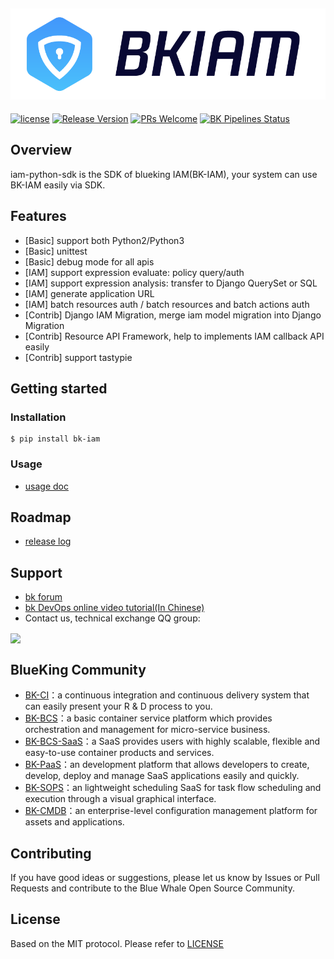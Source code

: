 ![](docs/resource/img/bk_iam_en.png)
---

[![license](https://img.shields.io/badge/license-MIT-brightgreen.svg?style=flat)](https://github.com/TencentBlueKing/iam-python-sdk/blob/master/LICENSE.txt) [![Release Version](https://img.shields.io/badge/release-1.3.6-brightgreen.svg)](https://github.com/TencentBlueKing/iam-python-sdk/releases) [![PRs Welcome](https://img.shields.io/badge/PRs-welcome-brightgreen.svg)](https://github.com/TencentBlueKing/iam-python-sdk/pulls) [![BK Pipelines Status](https://api.bkdevops.qq.com/process/api/external/pipelines/projects/iam/p-5c359e750bb9457984ab84656651d843/badge?X-DEVOPS-PROJECT-ID=iam)](http://devops.oa.com/process/api-html/user/builds/projects/iam/pipelines/p-5c359e750bb9457984ab84656651d843/latestFinished?X-DEVOPS-PROJECT-ID=iam)

## Overview

iam-python-sdk is the SDK of blueking IAM(BK-IAM), your system can use BK-IAM easily via SDK.

## Features

- [Basic] support both Python2/Python3
- [Basic] unittest
- [Basic] debug mode for all apis
- [IAM] support expression evaluate: policy query/auth
- [IAM] support expression analysis: transfer to Django QuerySet or SQL
- [IAM] generate application URL
- [IAM] batch resources auth / batch resources and batch actions auth
- [Contrib] Django IAM Migration, merge iam model migration into Django Migration
- [Contrib] Resource API Framework, help to implements IAM callback API easily
- [Contrib] support tastypie

## Getting started

### Installation

```
$ pip install bk-iam
```

### Usage

- [usage doc](docs/usage.md)

## Roadmap

- [release log](release.md)

## Support

- [bk forum](https://bk.tencent.com/s-mart/community)
- [bk DevOps online video tutorial(In Chinese)](https://cloud.tencent.com/developer/edu/major-100008)
- Contact us, technical exchange QQ group:

<img src="https://github.com/Tencent/bk-PaaS/raw/master/docs/resource/img/bk_qq_group.png" width="250" hegiht="250" align=center />


## BlueKing Community

- [BK-CI](https://github.com/Tencent/bk-ci)：a continuous integration and continuous delivery system that can easily present your R & D process to you.
- [BK-BCS](https://github.com/Tencent/bk-bcs)：a basic container service platform which provides orchestration and management for micro-service business.
- [BK-BCS-SaaS](https://github.com/Tencent/bk-bcs-saas)：a SaaS provides users with highly scalable, flexible and easy-to-use container products and services.
- [BK-PaaS](https://github.com/Tencent/bk-PaaS)：an development platform that allows developers to create, develop, deploy and manage SaaS applications easily and quickly.
- [BK-SOPS](https://github.com/Tencent/bk-sops)：an lightweight scheduling SaaS  for task flow scheduling and execution through a visual graphical interface. 
- [BK-CMDB](https://github.com/Tencent/bk-cmdb)：an enterprise-level configuration management platform for assets and applications.

## Contributing

If you have good ideas or suggestions, please let us know by Issues or Pull Requests and contribute to the Blue Whale Open Source Community.

## License

Based on the MIT protocol. Please refer to [LICENSE](LICENSE.txt)
